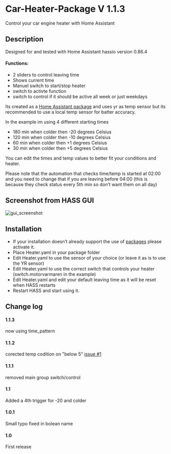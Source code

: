 # Car-Heater-Package V 1.1.3
Control your car engine heater with Home Assistant

## Description
Designed for and tested with Home Assistant hassio version 0.86.4

 #### Functions:
- 2 sliders to control leaving time
- Shows current time
- Manuel switch to start/stop heater
- switch to activte function
- switch to control if it should be active all week or just weekdays

Its created as a [Home Assistant package](https://home-assistant.io/docs/configuration/packages/) and uses yr as temp sensor but its recommended to use a local temp sensor for batter accuracy.


In the example im using 4 different starting times
- 180 min when colder then -20 degrees Celsius
- 120 min when colder then -10 degrees Celsius
- 60 min when colder then +1 degrees Celsius
- 30 min when colder then +5 degrees Celsius

You can edit the times and temp values to better fit your conditions and heater.

Please note that the automation that checks time/temp is started at 02:00 and you need to change that if you are leaving before 04:00 (this is because they check status every 5th min so don’t want them on all day)


## Screenshot from HASS GUI
![gui_screenshot](https://github.com/Gnaget2/Car-Heater-Package/blob/master/Images/GUI_Screenshot.jpg)

## Installation
- If your installation doesn’t already support the use of [packages](https://home-assistant.io/docs/configuration/packages/) please activate it.
- Place Heater.yaml in your package folder
- Edit Heater.yaml to use the sensor of your choice (or leave it as is to use the YR sensor)
- Edit Heater.yaml to use the correct  switch that controls your heater (switch.motorvarmaren in the example)
- Edit Heater.yaml and edit your default leaving time as it will be reset when HASS restarts
- Restart HASS and start using it.

## Change log

#### 1.1.3
now using time_pattern

#### 1.1.2
corected temp codition on "below 5" [issue #1](https://github.com/Gnaget2/Car-Heater-Package/issues/1)

#### 1.1.1
removed main group switch/control

#### 1.1
Added a 4th trigger for -20 and colder

#### 1.0.1
Small typo fixed in bolean name

#### 1.0
First release
